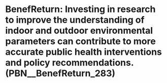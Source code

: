 # BenefReturn: __Investing in research to improve the understanding of indoor and outdoor environmental parameters can contribute to more accurate public health interventions and policy recommendations.__ (PBN__BenefReturn_283)

